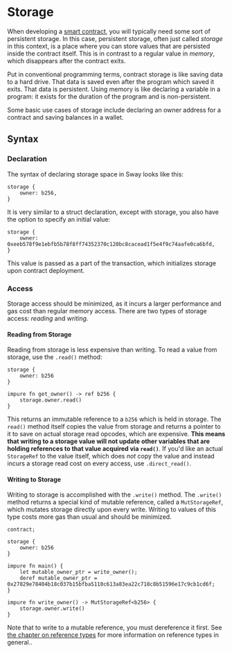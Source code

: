 # Storage

When developing a [smart contract](../sway-on-chain/smart_contracts.md), you will typically need some sort of persistent storage. In this case, persistent storage, often just called _storage_ in this context, is a place where you can store values that are persisted inside the contract itself. This is in contrast to a regular value in _memory_, which disappears after the contract exits.

Put in conventional programming terms, contract storage is like saving data to a hard drive. That data is saved even after the program which saved it exits. That data is persistent. Using memory is like declaring a variable in a program: it exists for the duration of the program and is non-persistent.

Some basic use cases of storage include declaring an owner address for a contract and saving balances in a wallet.

## Syntax

### Declaration

The syntax of declaring storage space in Sway looks like this:

```sway
storage {
    owner: b256,
}
```

It is very similar to a struct declaration, except with storage, you also have the option to specify an initial value:

```sway
storage {
    owner: 0xeeb578f9e1ebfb5b78f8ff74352370c120bc8cacead1f5e4f9c74aafe0ca6bfd,
}
```

This value is passed as a part of the transaction, which initializes storage upon contract deployment.

### Access

Storage access should be minimized, as it incurs a larger performance and gas cost than regular memory access. There are two types of storage access: _reading_ and _writing_.

#### Reading from Storage

Reading from storage is less expensive than writing. To read a value from storage, use the `.read()` method:

```sway
storage {
    owner: b256
}

impure fn get_owner() -> ref b256 {
    storage.owner.read()
}
```

This returns an immutable reference to a `b256` which is held in storage. The `read()` method itself copies the value from storage and returns a pointer to it to save on actual storage read opcodes, which are expensive. **This means that writing to a storage value will not update other variables that are holding references to that value acquired via `read()`**. If you'd like an actual `StorageRef` to the value itself, which does _not_ copy the value and instead incurs a storage read cost on every access, use `.direct_read()`.

#### Writing to Storage

Writing to storage is accomplished with the `.write()` method. The `.write()` method returns a special kind of mutable reference, called a `MutStorageRef`, which mutates storage directly upon every write. Writing to values of this type costs more gas than usual and should be minimized.

```sway
contract;

storage {
    owner: b256
}

impure fn main() {
    let mutable_owner_ptr = write_owner();
    deref mutable_owner_ptr = 0x27829e78404b18c037b15bfba5110c613a83ea22c718c8b51596e17c9cb1cd6f;
}

impure fn write_owner() -> MutStorageRef<b256> {
    storage.owner.write()
}
```

Note that to write to a mutable reference, you must dereference it first. See [the chapter on reference types](../basics/reference_types.md) for more information on reference types in general..
